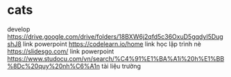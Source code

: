 # cats
develop
https://drive.google.com/drive/folders/18BXW6j2qfd5c36OxuD5gqdyI5DugshJ8   link powerpoint
https://codelearn.io/home link học lập trình nè
https://slidesgo.com/ link powerpoint
https://www.studocu.com/vn/search/%C4%91%E1%BA%A1i%20h%E1%BB%8Dc%20quy%20nh%C6%A1n tài liệu trường
